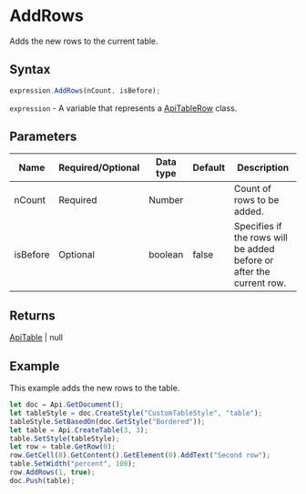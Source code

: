 # AddRows

Adds the new rows to the current table.

## Syntax

```javascript
expression.AddRows(nCount, isBefore);
```

`expression` - A variable that represents a [ApiTableRow](../ApiTableRow.md) class.

## Parameters

| **Name** | **Required/Optional** | **Data type** | **Default** | **Description** |
| ------------- | ------------- | ------------- | ------------- | ------------- |
| nCount | Required | Number |  | Count of rows to be added. |
| isBefore | Optional | boolean | false | Specifies if the rows will be added before or after the current row. |

## Returns

[ApiTable](../../ApiTable/ApiTable.md) \| null

## Example

This example adds the new rows to the table.

```javascript editor-
let doc = Api.GetDocument();
let tableStyle = doc.CreateStyle("CustomTableStyle", "table");
tableStyle.SetBasedOn(doc.GetStyle("Bordered"));
let table = Api.CreateTable(3, 3);
table.SetStyle(tableStyle);
let row = table.GetRow(0);
row.GetCell(0).GetContent().GetElement(0).AddText("Second row");
table.SetWidth("percent", 100);
row.AddRows(1, true);
doc.Push(table);
```
